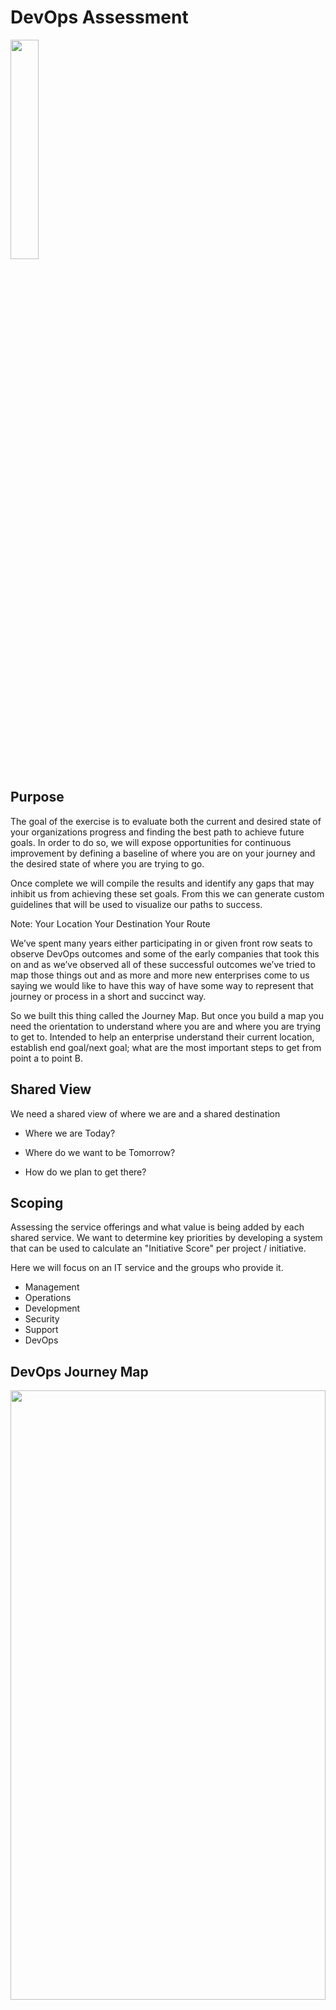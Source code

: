 <!--
# Copyright:: Copyright (c) 2008-2017 Shadow-Soft, Inc.
#
# Licensed under the Apache License, Version 2.0 (the "License");
# you may not use this file except in compliance with the License.
# You may obtain a copy of the License at
#
#     http://www.apache.org/licenses/LICENSE-2.0
#
# Unless required by applicable law or agreed to in writing, software
# distributed under the License is distributed on an "AS IS" BASIS,
# WITHOUT WARRANTIES OR CONDITIONS OF ANY KIND, either express or implied.
# See the License for the specific language governing permissions and
# limitations under the License.
#
-->

<!-- .slide: data-background="images/consulting-background.jpg" -->
# DevOps Assessment
<img src="/images/ssoftlogo.png" class="absolute" height="30%" width="30%">


## Purpose
The goal of the exercise is to evaluate both the current and desired state of your organizations progress and finding the best path to achieve future goals. In order to do so, we will expose opportunities for continuous improvement by defining a baseline of where you are on your journey and the desired state of where you are trying to go.

Once complete we will compile the results and identify any gaps that may inhibit us from achieving these set goals. From this we can generate custom guidelines that will be used to visualize our paths to success.
<!-- .element: class="fragment" -->

Note:
Your Location
Your Destination
Your Route

We’ve spent many years either participating in or given front row seats to observe DevOps outcomes and some of the early companies that took this on and as we’ve observed all of these successful outcomes we’ve tried to map those things out and as more and more new enterprises come to us saying we would like to have this way of have some way to represent that journey or process in a short and succinct way.

So we built this thing called the Journey Map. But once you build a map you need the orientation to understand where you are and where you are trying to get to. Intended to help an enterprise understand their current location, establish end goal/next goal; what are the most important steps to get from point a to point B.  


## Shared View
We need a shared view of where we are and a shared destination

+ Where we are Today?
<!-- .element: class="fragment" -->
+ Where do we want to be Tomorrow?
<!-- .element: class="fragment" -->
+ How do we plan to get there?
<!-- .element: class="fragment" -->


## Scoping

Assessing the service offerings and what value is being added by each shared service. We want to determine key priorities by developing a system that can be used to calculate an "Initiative Score" per project / initiative.  

Here we will focus on an IT service and the groups who provide it.

+ Management
+ Operations
+ Development
+ Security
+ Support
+ DevOps


## DevOps Journey Map 
<!-- .slide: data-background="#FFFFFF" data-transition="convex"  -->
<img src="/images/devops-journey.png" height="50%" width="100%" name="hello">

Note:
Phase 1 Beginning the Journey 

The first phase is mostly about getting automation in place. Primarily focus on automation of your infrastructures. You’ve got several steps along the way that path different capabilities in each of those steps and we consider that the beginning of the journey.

+ Local Development 
	+ Packaged workstation binaries created
	+ Local Development workflow defined
	+ Test → Code → Test practice
+ Code Collaboration
	+ Multiple teams contributing code
	+ Source control & code review practices in place
	+ Code repository layouts defines
+ Continuous Integration
	+ Continuous integration tools in place
	+ Standard code testing jobs defined
	+ Quality reporting defined
+	Code Deployment
	+ Standard code deployment jobs offered
	+ Deployment reporting defined
	+ Cookbook pipeline process implemented 

The second phase is really maturing that and getting to the full and final outcome of DevOps where you’re seeing continuous integration, continuous deployment, and have all of the aspects of your applications automated in the fashion you can deliver them to production. 

In phase two we really need customers to tell us based on their business needs what the priorities of these things in phase two are. 

For example, the folks who are making an internal app who serves in HR purpose and really need to only be available through 5pm eastern standard time, they don’t really need a continuous deployment app for that app they can get away with deployment during down time. So we’re really looking for customers to guide us in what those business needs to inform what the priorities are in phase two. 

If someone finds themselves doing continuous integration but aren’t doing local development, do they fail? Are they not doing DevOps? 

We find people often doing continuous integration and often having trouble in production or moving things through to get them to production. And once we start digging around we found local development was lacking and more specifically is was almost always because folks didn’t have a way of running the continuous integration tests locally before they uploaded their changes. 

## Local Deployment
<!-- .slide: data-background="#FFFFFF" data-transition="convex"  -->
<img src="/images/tabs/tab_local_deployment.png" height="50%" width="50%">


## Code Collaboration
<!-- .slide: data-background="#FFFFFF" data-transition="convex"  -->
<img src="/images/tabs/tab_code_collaboration.png" height="50%" width="50%">


## Continuous Integration
<!-- .slide: data-background="#FFFFFF" data-transition="convex"  -->
<img src="/images/tabs/tab_continuous_integration.png" height="50%" width="50%">

Note:
If someone finds themselves doing continuous integration but aren’t doing local development, do they fail? Are they not doing DevOps? 

We find people often doing continuous integration and often having trouble in production or moving things through to get them to production. And once we start digging around we found local development was lacking and more specifically is was almost always because folks didn’t have a way of running the continuous integration tests locally before they uploaded their changes. 

So folks were stuck doing what technical people so often have to do and go, “In theory what I’ve written should work, but I won’t know until I develop it on the system. So I’ve written what I think is right, and I’ve pushed in and the CI system is there to help with the automation so I get consistent pushes but until CI is actually running things I actually don’t know what the test results are.”

In places that are working that way, they tend to get a lot of changes that go to CI and reveal problems in CI that weren’t evident before that and engineers spend a lot time hoping that something would work and then rapidly going to repair it before the change is a shared environment is impacting other coworkers. 


## Code Deployment
<!-- .slide: data-background="#FFFFFF" data-transition="convex"  -->
<img src="/images/tabs/tab_code_deployment.png" height="50%" width="50%">


## Application Deployment
<!-- .slide: data-background="#FFFFFF" data-transition="convex"  -->
<img src="/images/tabs/tab_application_deployment.png" height="50%" width="50%">


## Platform as a Service
<!-- .slide: data-background="#FFFFFF" data-transition="convex"  -->
<img src="/images/tabs/tab_paas.png" height="50%" width="50%">


## Full Stack Automation
<!-- .slide: data-background="#FFFFFF" data-transition="convex"  -->
<img src="/images/tabs/tab_full_stack.png" height="50%" width="50%">


## Continous Deployment
<!-- .slide: data-background="#FFFFFF" data-transition="convex"  -->
<img src="/images/tabs/tab_continous_deployment.png" height="50%" width="50%">


## Goal Setting
<!-- .slide: data-background="#000000" data-transition="convex"  -->
<img src="/images/spider_graph.png" height="50%" width="50%">

Developing an action plan to achieve the results we desire. We want to set prioritization on the most impactful projects / initiatives based on an Initiative Score.  The goal here is to determine what does our ideal process flow look like per service offering? Are we working to solve problems that need to be solved to make a difference for our business in an automated fashion?
<!-- .element: class="fragment" -->

Note:
When conducting DevOps assessments, key questions are:
+ How is risk viewed in your org?
+ Are people encouraged to take risks?
+ How do orgs behave when those risks manifest themselves or in unsuccessful outcomes or failures? 

Successful Organizations look at risks and take failures as opportunities to evaluate what happened and why it happened. Go to the right discussion and do a post-mortem or analysis of circumstances that led to that outcome and try to take that back into their pings and approaches and processes and try to change the outcome the next time around. Nobody gets dinged, nobody gets fired, and you learn a little bit. 


## Rating Scale

+ 0 | Not planned
+ 1 | Planned
+ 2 | Inconsistently implemented in some areas
+ 3 | Consistently implemented in some areas
+ 4 | Consistently implemented throughout the organization


## Scoring


## Results
<canvas data-chart="radar" data-chart-src="data/phase-report.csv" width="500" height="300">
<!--
{
"options": { "scale": { 
               "gridLines": { "color": "#FFF", "zeroLineColor": "#FFF" }, 
               "ticks": { "display": false}, 
               "pointLabels": { "fontSize": "20", "fontColor": "#FFF" }
             }
}            
}
-->
</canvas>


### Results
<!-- Show a completed DOJO sample spider graph -->
<canvas data-chart="horizontalBar" data-chart-src="data/question-report.csv" width="600" height="300">
<!--
{
"options": { 
  "responsive": true, 
  "scales": { 
    "xAxes": [{ "stacked": false }], "yAxes": [{ "stacked": true }]
  }
}
}
-->
</canvas>

